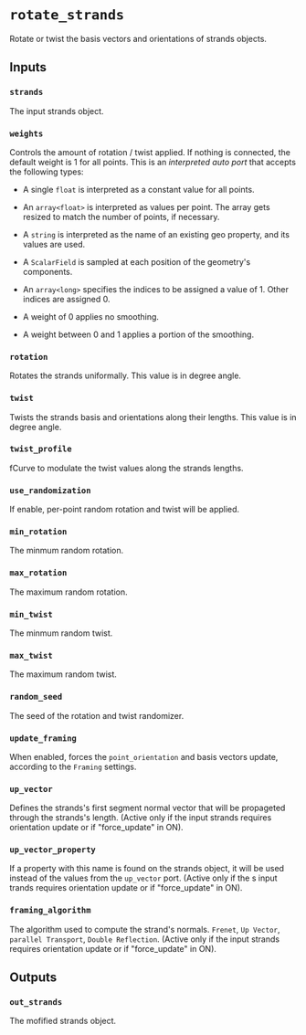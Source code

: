 # `rotate_strands`

Rotate or twist the basis vectors and orientations of strands objects.

## Inputs

### `strands`
The input strands object.

### `weights`
Controls the amount of rotation / twist applied.
If nothing is connected, the default weight is 1 for all points. This is an *interpreted auto port* that accepts the following types:
- A single `float` is interpreted as a constant value for all points.
- An `array<float>` is interpreted as values per point. The array gets resized to match the number of points, if necessary.
- A `string` is interpreted as the name of an existing geo property, and its values are used.
- A `ScalarField` is sampled at each position of the geometry's components.
- An `array<long>` specifies the indices to be assigned a value of 1. Other indices are assigned 0.

- A weight of 0 applies no smoothing.
- A weight between 0 and 1 applies a portion of the smoothing.

### `rotation`
Rotates the strands uniformally. This value is in degree angle.

### `twist`
Twists the strands basis and orientations along their lengths. This value is in degree angle.

### `twist_profile`
fCurve to modulate the twist values along the strands lengths.

### `use_randomization`
If enable, per-point random rotation and twist will be applied.

### `min_rotation`
The minmum random rotation.

### `max_rotation`
The maximum random rotation.

### `min_twist`
The minmum random twist.

### `max_twist`
The maximum random twist.

### `random_seed`
The seed of the rotation and twist randomizer.

### `update_framing`
When enabled, forces the `point_orientation` and basis vectors update, according to the `Framing` settings.

### `up_vector`
Defines the strands's first segment normal vector that will be propageted through the strands's length. (Active only if the input strands requires orientation update or if "force_update" in ON).

### `up_vector_property`
If a property with this name is found on the strands object, it will be used instead of the values from the `up_vector` port. (Active only if the s input trands requires orientation update or if "force_update" in ON).

### `framing_algorithm`
The algorithm used to compute the strand's normals. `Frenet`, `Up Vector`, `parallel Transport`, `Double Reflection`. (Active only if the  input strands requires orientation update or if "force_update" in ON).

## Outputs

### `out_strands`
The mofified strands object.
